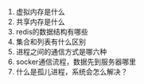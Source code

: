 1. 虚拟内存是什么
2. 共享内存是什么
3. redis的数据结构有哪些
4. 集合和列表有什么区别
5. 进程之间的通信方式是哪六种
6. socker通信流程，数据先到服务器哪里
7. 什么是孤儿进程，系统会怎么解决？